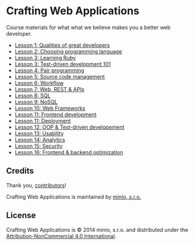 Crafting Web Applications
=========================

Course materials for what what we believe makes you a better web developer.

* [Lesson 1: Qualities of great developers](/intro)
* [Lesson 2: Choosing programming language](/choosing-language)
* [Lesson 3: Learning Ruby](/ruby)
* [Lesson 3: Test-driven development 101](/tdd)
* [Lesson 4: Pair programming](/pair-programming)
* [Lesson 5: Source code management](/scm)
* [Lesson 6: Workflow](/workflow)
* [Lesson 7: Web, REST & APIs](/web-rest-apis)
* [Lesson 8: SQL](/sql)
* [Lesson 9: NoSQL](/nosql)
* [Lesson 10: Web Frameworks](/web-frameworks)
* [Lesson 11: Frontend development](/frontend-development)
* [Lesson 11: Deployment](/deployment)
* [Lesson 12: OOP & Test-driven developement](/oop-tdd)
* [Lesson 13: Usability](/usability)
* [Lesson 14: Analytics](/analytics)
* [Lesson 15: Security](/security)
* [Lesson 16: Frontend & backend optimization](/security)


Credits
-------
Thank you, [contributors](https://github.com/minio-sk/crafting-web-applications/graphs/contributors)!

Crafting Web Applications is maintained by [minio, s.r.o.](http://minio.sk/)


License
-------

Crafting Web Applications is © 2014 minio, s.r.o. and distributed under the [Attribution-NonCommercial 4.0 International](http://creativecommons.org/licenses/by-nc/4.0/).
